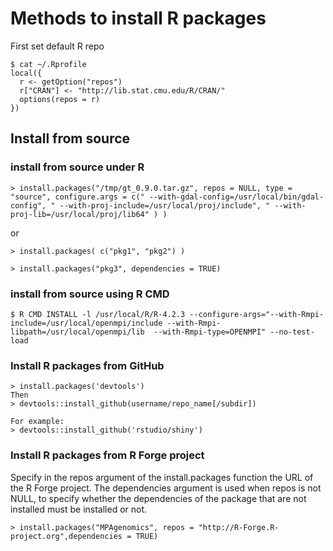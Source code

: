 # Methods to install R packages
First set default R repo
```
$ cat ~/.Rprofile
local({
  r <- getOption("repos")
  r["CRAN"] <- "http://lib.stat.cmu.edu/R/CRAN/"
  options(repos = r)
})				 
```

## Install from source
### install from source under R
```
> install.packages("/tmp/gt_0.9.0.tar.gz", repos = NULL, type = "source", configure.args = c(" --with-gdal-config=/usr/local/bin/gdal-config", " --with-proj-include=/usr/local/proj/include", " --with-proj-lib=/usr/local/proj/lib64" ) )
```

or
```
> install.packages( c("pkg1", "pkg2") )

> install.packages("pkg3", dependencies = TRUE)
```
### install from source using R CMD
```
$ R CMD INSTALL -l /usr/local/R/R-4.2.3 --configure-args="--with-Rmpi-include=/usr/local/openmpi/include --with-Rmpi-libpath=/usr/local/openmpi/lib  --with-Rmpi-type=OPENMPI" --no-test-load
```
### Install R packages from GitHub
```
> install.packages('devtools')
Then
> devtools::install_github(username/repo_name[/subdir])

For example:
> devtools::install_github('rstudio/shiny')
```

### Install R packages from R Forge project
Specify in the repos argument of the install.packages function the URL of the R Forge project. The dependencies argument is used when repos is not NULL, to specify whether the dependencies of the package that are not installed must be installed or not.
```
> install.packages("MPAgenomics", repos = "http://R-Forge.R-project.org",dependencies = TRUE)
```
